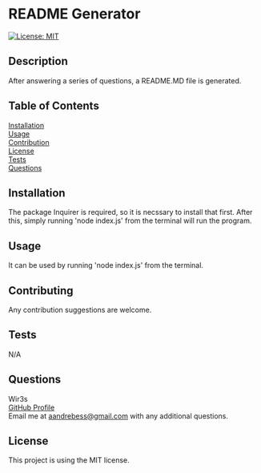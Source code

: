 # README Generator  
  [![License: MIT](https://img.shields.io/badge/License-MIT-yellow.svg)](https://opensource.org/licenses/MIT)

## Description
  After answering a series of questions, a README.MD file is generated.

## Table of Contents
  [Installation](#installation)  
  [Usage](#usage)  
  [Contribution](#contribution)  
  [License](#license)  
  [Tests](#tests)  
  [Questions](#questions)

## Installation
  The package Inquirer is required, so it is necssary to install that first. After this, simply running 'node index.js' from the terminal will run the program.

## Usage
  It can be used by running 'node index.js' from the terminal.

## Contributing
  Any contribution suggestions are welcome.

## Tests
  N/A

## Questions
  Wir3s  
  [GitHub Profile](https://github.com/Wir3s)  
  Email me at aandrebess@gmail.com with any additional questions.

## License
  This project is using the MIT license.
  
